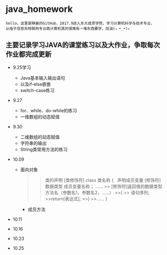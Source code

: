 # java_homework
    hello，这里是琳酱的GitHub，2017.9进入东大成贤学院，学习计算机科学与技术专业，
    从电子信息系物联网专业跳计算机真的很难有一堆东西要学，加油(ง •_•)ง

## 主要记录学习JAVA的课堂练习以及大作业，争取每次作业都完成更新

* 9.25学习
    * Java基本输入输出语句
    * 以及if-else嵌套
    * switch-case练习
* 9.27
    * for、while、do-while的练习
    * 一维数组的动态赋值
*  9.30
    * 二维数组的动态赋值
    * 字符串的输出
    * String类常用方法的练习
*  10.09
    * 面向对象
        >> 类的声明
        >>[类修饰符] class 类名称
        >>{   声明成员变量
        >>    [修饰符]数据类型 成员变量名称；
         >>   ……
           >> [修饰符]返回值的数据类型 方法名（参数名1，参数名2，……）
            >>{
              >>  语句序列;
                >>return[表达式];
            >>}
            >>……
        >>}
         
        * 成员方法
        
*  10.11
* 10.16
* 10.23
* 10.25
